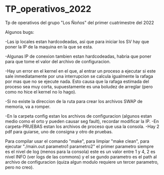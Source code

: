 # TP_operativos_2022
Tp de operativos del grupo "Los Ñoños" del primer cuatrimestre del 2022

Algunos bugs:

-Las ip locales estan hardcodeadas, asi que para iniciar los SV hay que poner la IP de la maquina en la que se esta.

-Algunas IP de conexion tambien estan hardcodeadas, habria que poner para que tome el valor del archivo de configuracion.

-Hay un error en el kernel en el que, al entrar un proceso a ejecutar si este sale inmediatamente por una interrupcion se calcula igualmente la rafaga por mas que no se ejecute nada. Esto causa que la rafaga estimada del proceso sea muy corta, supuestamente es una boludez de arreglar (pero como no hice el kernel no lo hago).

-Si no existe la direccion de la ruta para crear los archivos SWAP de memoria, va a romper.



-En la carpeta config estan los archivos de configuracion (algunos estan medio como el orto y pueden causar seg fault), recordar modificar la IP.
-En carpeta-PRUEBAS estan los archivos de proceso que usa la consola.
-Hay 2 pdf para guiarse, uno de consigna y otro de pruebas.


Para compilar usar el comando "make", para limpiar "make clean", para ejecutar "./main.out parametro1 parametro2" el primer parametro siempre es el nivel de log (menos para la consola) este es un valor entre 1 y 4, 2 es nivel INFO (ver logs de las commons) y el se gundo parametro es el path al archivo de configuracion (quiza algun modulo requiere un tercer parametro, pero no creo).
